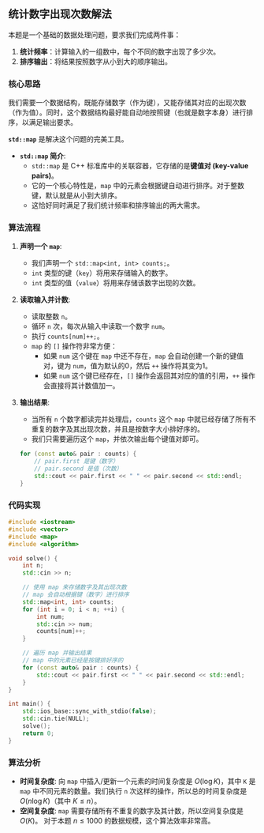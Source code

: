 ## 统计数字出现次数解法

本题是一个基础的数据处理问题，要求我们完成两件事：
1.  **统计频率**：计算输入的一组数中，每个不同的数字出现了多少次。
2.  **排序输出**：将结果按照数字从小到大的顺序输出。

### 核心思路

我们需要一个数据结构，既能存储数字（作为键），又能存储其对应的出现次数（作为值）。同时，这个数据结构最好能自动地按照键（也就是数字本身）进行排序，以满足输出要求。

**`std::map`** 是解决这个问题的完美工具。

*   **`std::map` 简介**:
    *   `std::map` 是 C++ 标准库中的关联容器，它存储的是**键值对 (key-value pairs)**。
    *   它的一个核心特性是，`map` 中的元素会根据键自动进行排序。对于整数键，默认就是从小到大排序。
    *   这恰好同时满足了我们统计频率和排序输出的两大需求。

### 算法流程

1.  **声明一个 `map`**:
    *   我们声明一个 `std::map<int, int> counts;`。
    *   `int` 类型的键（`key`）将用来存储输入的数字。
    *   `int` 类型的值（`value`）将用来存储该数字出现的次数。

2.  **读取输入并计数**:
    *   读取整数 `n`。
    *   循环 `n` 次，每次从输入中读取一个数字 `num`。
    *   执行 `counts[num]++;`。
    *   `map` 的 `[]` 操作符非常方便：
        *   如果 `num` 这个键在 `map` 中还不存在，`map` 会自动创建一个新的键值对，键为 `num`，值为默认的0，然后 `++` 操作将其变为1。
        *   如果 `num` 这个键已经存在，`[]` 操作会返回其对应的值的引用，`++` 操作会直接将其计数值加一。

3.  **输出结果**:
    *   当所有 `n` 个数字都读完并处理后，`counts` 这个 `map` 中就已经存储了所有不重复的数字及其出现次数，并且是按数字大小排好序的。
    *   我们只需要遍历这个 `map`，并依次输出每个键值对即可。
    ```cpp
    for (const auto& pair : counts) {
        // pair.first 是键（数字）
        // pair.second 是值（次数）
        std::cout << pair.first << " " << pair.second << std::endl;
    }
    ```

### 代码实现

```cpp
#include <iostream>
#include <vector>
#include <map>
#include <algorithm>

void solve() {
    int n;
    std::cin >> n;

    // 使用 map 来存储数字及其出现次数
    // map 会自动根据键（数字）进行排序
    std::map<int, int> counts;
    for (int i = 0; i < n; ++i) {
        int num;
        std::cin >> num;
        counts[num]++;
    }

    // 遍历 map 并输出结果
    // map 中的元素已经是按键排好序的
    for (const auto& pair : counts) {
        std::cout << pair.first << " " << pair.second << std::endl;
    }
}

int main() {
    std::ios_base::sync_with_stdio(false);
    std::cin.tie(NULL);
    solve();
    return 0;
}
```

### 算法分析
*   **时间复杂度**: 向 `map` 中插入/更新一个元素的时间复杂度是 $O(\log K)$，其中 `K` 是 `map` 中不同元素的数量。我们执行 `n` 次这样的操作，所以总的时间复杂度是 $O(n \log K)$（其中 $K \le n$）。
*   **空间复杂度**: `map` 需要存储所有不重复的数字及其计数，所以空间复杂度是 $O(K)$。
对于本题 $n \le 1000$ 的数据规模，这个算法效率非常高。
